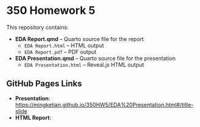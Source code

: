 # 350 Homework 5
This repository contains:

- **EDA Report.qmd** – Quarto source file for the report
  - `EDA Report.html` – HTML output
  - `EDA Report.pdf` – PDF output
- **EDA Presentation.qmd** – Quarto source file for the presentation
  - `EDA Presentation.html` – Reveal.js HTML output

## GitHub Pages Links
- **Presentation**: https://mingketian.github.io/350HW5/EDA%20Presentation.html#/title-slide
- **HTML Report**: 

